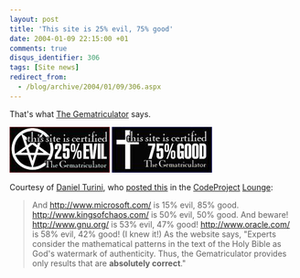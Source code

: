 ```yaml
---
layout: post
title: 'This site is 25% evil, 75% good'
date: 2004-01-09 22:15:00 +01
comments: true
disqus_identifier: 306
tags: [Site news]
redirect_from:
  - /blog/archive/2004/01/09/306.aspx
---
```


That's what [The Gematriculator](http://homokaasu.org/gematriculator/) says.

[![This site is certified 25% EVIL by the Gematriculator](/files/archive/e25.jpg)](http://homokaasu.org/gematriculator/?referer) [![This site is certified 75% GOOD by the Gematriculator](/files/archive/g75.jpg)](http://homokaasu.org/gematriculator/?referer)

Courtesy of [Daniel Turini](http://www.codeproject.com/script/profile/whos_who.asp?id=18901), who [posted this](http://www.codeproject.com/lounge.asp?msg=709673#xx709673xx) in the [CodeProject](http://www.codeproject.com/) [Lounge](http://www.codeproject.com/lounge.asp):

> And http://www.microsoft.com/ is 15% evil, 85% good.
> http://www.kingsofchaos.com/ is 50% evil, 50% good.
> And beware!
> http://www.gnu.org/ is 53% evil, 47% good!
> http://www.oracle.com/ is 58% evil, 42% good! (I knew it!)
> As the website says,
> "Experts consider the mathematical patterns in the text of the Holy Bible as God's watermark of authenticity. Thus, the Gematriculator provides only results that are **absolutely correct**."

